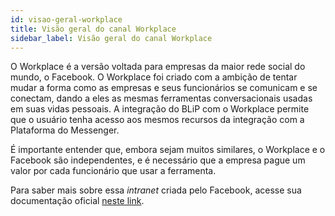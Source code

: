 ```yaml
---
id: visao-geral-workplace
title: Visão geral do canal Workplace
sidebar_label: Visão geral do canal Workplace
---
```


O Workplace é a versão voltada para empresas da maior rede social do mundo, o Facebook. O Workplace foi criado com a ambição de tentar mudar a forma como as empresas e seus funcionários se comunicam e se conectam, dando a eles as mesmas ferramentas conversacionais usadas em suas vidas pessoais. A integração do BLiP com o Workplace permite que o usuário tenha acesso aos mesmos recursos da integração com a Plataforma do Messenger.

É importante entender que, embora sejam muitos similares, o Workplace e o Facebook são independentes, e é necessário que a empresa pague um valor por cada funcionário que usar a ferramenta.

Para saber mais sobre essa *intranet* criada pelo Facebook, acesse sua documentação oficial [neste link](https://developers.facebook.com/docs/workplace).
